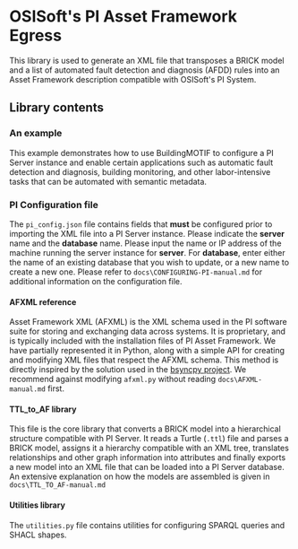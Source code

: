 # OSISoft's PI Asset Framework Egress

This library is used to generate an XML file that transposes a BRICK model and a list of automated fault detection and diagnosis (AFDD) rules into an Asset Framework description compatible with OSISoft's PI System.

## Library contents

### An example
This example demonstrates how to use BuildingMOTIF to configure a PI Server instance and enable certain applications such as automatic fault detection and diagnosis, building monitoring, and other labor-intensive tasks that can be automated with semantic metadata.

### PI Configuration file

The `pi_config.json` file contains fields that **must** be configured prior to importing the XML file into a PI Server instance. Please indicate the **server** name and the **database** name. Please input the name or IP address of the machine running the server instance for **server**. For **database**, enter either the name of an existing database that you wish to update, or a new name to create a new one.
Please refer to `docs\CONFIGURING-PI-manual.md` for additional information on the configuration file.

#### AFXML reference

Asset Framework XML (AFXML) is the XML schema used in the PI software suite for storing and exchanging data across systems. It is proprietary, and is typically included with the installation files of PI Asset Framework. We have partially represented it in Python, along with a simple API for creating and modifying XML files that respect the AFXML schema. This method is directly inspired by the solution used in the [bsyncpy project](https://github.com/BuildingSync/bsyncpy).
We recommend against modifying `afxml.py` without reading `docs\AFXML-manual.md` first. 

#### TTL_to_AF library

This file is the core library that converts a BRICK model into a hierarchical structure compatible with PI Server. It reads a Turtle (`.ttl`) file and parses a BRICK model, assigns it a hierarchy compatible with an XML tree, translates relationships and other graph information into attributes and finally exports a new model into an XML file that can be loaded into a PI Server database. An extensive explanation on how the models are assembled is given in `docs\TTL_TO_AF-manual.md`

#### Utilities library

The `utilities.py` file contains utilities for configuring SPARQL queries and SHACL shapes.